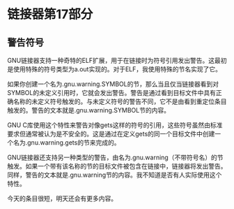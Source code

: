 # 链接器第17部分

## 警告符号

GNU链接器支持一种奇特的ELF扩展，用于在链接时为符号引用发出警告。这最初是使用特殊的符号类型为a.out实现的。对于ELF，我使用特殊的节名实现了它。

如果你创建一个名为.gnu.warning.SYMBOL的节，那么当且仅当链接器看到对SYMBOL的未定义引用时，它就会发出警告。警告是通过看到目标文件中具有正确名称的未定义符号触发的。与未定义符号的警告不同，它不是由看到重定位条目触发的。警告的文本就是.gnu.warning.SYMBOL节的内容。

GNU C库使用这个特性来警告对像gets这样的符号的引用，这些符号虽然由标准要求但通常被认为是不安全的。这是通过在定义gets的同一个目标文件中创建一个名为.gnu.warning.gets的节来完成的。

GNU链接器还支持另一种类型的警告，由名为.gnu.warning（不带符号名）的节触发。如果一个带有该名称的节的目标文件被包含在链接中，链接器将发出警告。同样，警告的文本就是.gnu.warning节的内容。我不知道是否有人实际使用这个特性。

今天的条目很短，明天还会有更多内容。

